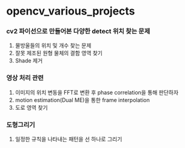 # opencv_various_projects

### cv2 파이선으로 만들어본 다양한 detect 위치 찾는 문제
  1. 물방울들의 위치 및 개수 찾는 문제
  2. 잘못 제조된 원형 물체의 결함 영역 찾기
  3. Shade 제거

### 영상 처리 관련
  1. 이미지의 위치 변동을 FFT로 변환 후 phase correlation을 통해 판단하자
  2. motion estimation(Dual ME)을 통한 frame interpolation
  3. 도로 영역 찾기

### 도형그리기
  1. 일정한 규칙을 나타내는 패턴을 선 하나로 그리기
